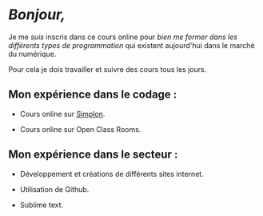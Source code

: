 
# _Bonjour,_

Je me *suis* inscris dans ce cours online pour *bien me former dans les différents types de programmation* qui existent aujourd'hui dans le marché du numérique.

Pour cela  je dois travailler et suivre des cours tous les jours.

## Mon expérience dans le codage :

* Cours online sur [Simplon](http://www.simplonline.com).

* Cours online sur Open Class Rooms.

## Mon expérience dans le secteur :

* Développement et créations de différents sites internet.

* Utilisation de Github.

* Sublime text.